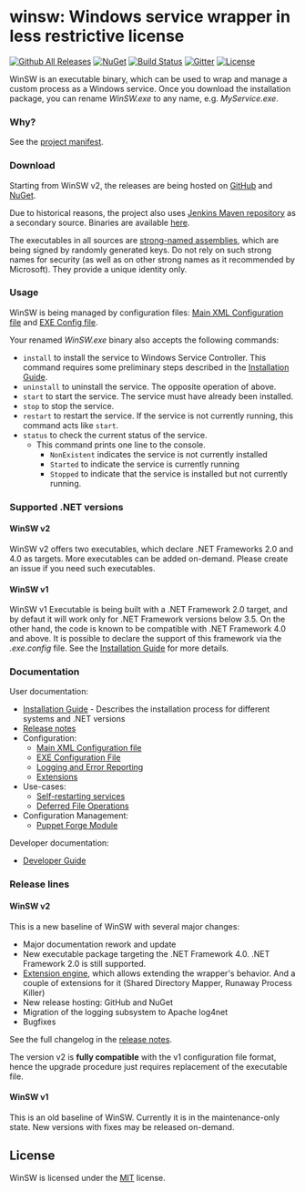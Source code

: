 # winsw: Windows service wrapper in less restrictive license

[![Github All Releases](https://img.shields.io/github/downloads/winsw/winsw/total?style=flat-square)](https://github.com/winsw/winsw/releases)
[![NuGet](https://img.shields.io/nuget/v/WinSW?style=flat-square)](https://www.nuget.org/packages/WinSW/)
[![Build Status](https://img.shields.io/appveyor/build/winsw/winsw?style=flat-square)](https://ci.appveyor.com/project/winsw/winsw)
[![Gitter](https://img.shields.io/gitter/room/winsw/winsw?style=flat-square)](https://gitter.im/winsw/winsw?utm_source=badge&utm_medium=badge&utm_campaign=pr-badge)
[![License](https://img.shields.io/github/license/winsw/winsw?style=flat-square)](LICENSE.txt)

WinSW is an executable binary, which can be used to wrap and manage a custom process as a Windows service.
Once you download the installation package, you can rename *WinSW.exe* to any name, e.g. *MyService.exe*.

### Why?

See the [project manifest](MANIFEST.md).

### Download

Starting from WinSW v2, the releases are being hosted on [GitHub](https://github.com/winsw/winsw/releases) and [NuGet](https://www.nuget.org/packages/WinSW/).

Due to historical reasons, the project also uses  [Jenkins Maven repository](https://jenkins.io/index.html) as a secondary source. 
Binaries are available [here](http://repo.jenkins-ci.org/releases/com/sun/winsw/winsw/). 

The executables in all sources are [strong-named assemblies](https://msdn.microsoft.com/en-us/library/wd40t7ad%28v=vs.110%29.aspx), which are being signed by randomly generated keys.
Do not rely on such strong names for security (as well as on other strong names as it recommended by Microsoft). 
They provide a unique identity only.

### Usage

WinSW is being managed by configuration files: [Main XML Configuration file](doc/xmlConfigFile.md) and [EXE Config file](doc/exeConfigFile.md).

Your renamed *WinSW.exe* binary also accepts the following commands:

* `install` to install the service to Windows Service Controller.
  This command requires some preliminary steps described in the [Installation Guide](doc/installation.md).
* `uninstall` to uninstall the service. The opposite operation of above.
* `start` to start the service. The service must have already been installed.
* `stop` to stop the service.
* `restart` to restart the service. If the service is not currently running, this command acts like `start`.
* `status` to check the current status of the service.
  * This command prints one line to the console.
    * `NonExistent` indicates the service is not currently installed
    * `Started` to indicate the service is currently running
    * `Stopped` to indicate that the service is installed but not currently running.

### Supported .NET versions

#### WinSW v2

WinSW v2 offers two executables, which declare .NET Frameworks 2.0 and 4.0 as targets.
More executables can be added on-demand.
Please create an issue if you need such executables.

#### WinSW v1

WinSW v1 Executable is being built with a .NET Framework 2.0 target, and by defaut it will work only for .NET Framework versions below 3.5.
On the other hand, the code is known to be compatible with .NET Framework 4.0 and above.
It is possible to declare the support of this framework via the *.exe.config* file.
See the [Installation Guide](doc/installation.md) for more details.

### Documentation

User documentation:

* [Installation Guide](doc/installation.md) - Describes the installation process for different systems and .NET versions
* [Release notes](CHANGELOG.md)
* Configuration:
  * [Main XML Configuration file](doc/xmlConfigFile.md)
  * [EXE Configuration File](doc/exeConfigFile.md)
  * [Logging and Error Reporting](doc/loggingAndErrorReporting.md)
  * [Extensions](doc/extensions/extensions.md)
* Use-cases:
  * [Self-restarting services](doc/selfRestartingService.md)
  * [Deferred File Operations](doc/deferredFileOperations.md)
* Configuration Management:
  * [Puppet Forge Module](doc/puppetWinSW.md)

Developer documentation:

* [Developer Guide](DEVELOPER.md)

### Release lines

#### WinSW v2

This is a new baseline of WinSW with several major changes:
* Major documentation rework and update
* New executable package targeting the .NET Framework 4.0. .NET Framework 2.0 is still supported.
* [Extension engine](doc/extensions/extensions.md), which allows extending the wrapper's behavior. And a couple of extensions for it (Shared Directory Mapper, Runaway Process Killer)
* New release hosting: GitHub and NuGet
* Migration of the logging subsystem to Apache log4net
* Bugfixes

See the full changelog in the [release notes](CHANGELOG.md).

The version v2 is **fully compatible** with the v1 configuration file format, 
  hence the upgrade procedure just requires replacement of the executable file.

#### WinSW v1

This is an old baseline of WinSW.
Currently it is in the maintenance-only state.
New versions with fixes may be released on-demand.

## License

WinSW is licensed under the [MIT](LICENSE.txt) license.
